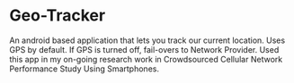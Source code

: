 # Geo-Tracker
An android based application that lets you track our current location.
Uses GPS by default. If GPS is turned off, fail-overs to Network Provider.
Used this app in my on-going research work in Crowdsourced Cellular Network 
Performance Study Using Smartphones.
